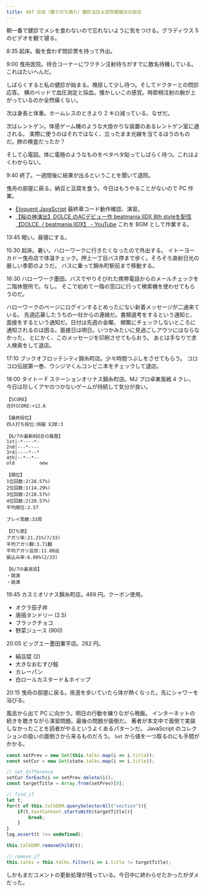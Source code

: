 ```yaml
---
title: 407 日目（曇りのち晴れ）健診当日＆突然面接日の前日
---
```


朝一番で健診でメシを食わないので忘れないように気をつける。グラディウス 5 のビデオを観て寝る。

8:35 起床。飯を食わず問診票を持って外出。

9:00 曳舟医院。待合コーナーにワクチン注射待ちがすでに数名待機している。これはたいへんだ。

しばらくすると私の健診が始まる。検尿して少し待つ。そしてドクターとの問診応答。
横のベッドで血圧測定と採血。懐かしいこの感覚。時節柄注射の腕が上がっているのか全然痛くない。

次は身長と体重。ホームレスのときより 2 キロ減っている。なぜだ。

次はレントゲン。体感ゲーム機のような大掛かりな装置のあるレントゲン室に通される。
実際に使うのはそれではなく、立ったまま光線を当てるほうのものだ。肺の検査だったか？

そして心電図。体に電極のようなものをペタペタ貼ってしばらく待つ。これはよくわからない。

9:40 終了。一週間後に結果が出るということを聞いて退院。

曳舟の部屋に戻る。納豆と豆腐を食う。今日はもうやることがないので PC 作業。

* [Eloquent JavaScript][Haverbeke18] 最終章コード動作確認、演習。
* [【桜の神演出】DOLCE.のACデビュー作 beatmania IIDX 8th styleを配信【DOLCE. / beatmania IIDX】 - YouTube](https://www.youtube.com/watch?v=rr_dnFqqYOg)
  これを BGM として作業する。

13:45 眠い。昼寝にする。

15:30 起床。暑い。ハローワークに行きたくなったので外出する。
イトーヨーカドー曳舟店で体温チェック。押上一丁目バス停まで歩く。そろそろ直射日光の厳しい季節のようだ。
バスに乗って錦糸町駅前まで移動する。

16:30 ハローワーク墨田。バスでやりそびれた携帯電話からのメールチェックを二階休憩所で。なし。
そこで初めて一階の窓口に行って検索機を使わせてもらうのだ。

ハローワークのページにログインするとめったにない新着メッセージが二通来ている。
先週応募したうちの一社からの連絡だ。書類選考をするという通知と、面接をするという通知だ。日付は先週の金曜。
頻繁にチェックしないところに通知されるのは困る。面接日は明日。いつかみたいに見過ごしアウツにはならなかった。
とにかく、このメッセージを印刷させてもらおう。
あとは手なりで求人検索をして退店。

17:10 ブックオフロッテシティ錦糸町店。少々時間つぶしをさせてもらう。
コロコロ伝説第一巻、ウシジマくんコンビニ本をチェックして退店。

18:00 タイトー F ステーションオリナス錦糸町店。MJ プロ卓東風戦 4 クレ。
今日は珍しくアヤのつかないゲームが持続して気分が良い。

```text
【SCORE】
合計SCORE:+12.6

【最終段位】
四人打ち段位:飛龍 幻球:3

【6/7の最新8試合の履歴】
1st|-*----*-
2nd|---*----
3rd|----*--*
4th|--*--*--
old         new

【順位】
1位回数:2(28.57%)
2位回数:1(14.29%)
3位回数:2(28.57%)
4位回数:2(28.57%)
平均順位:2.57

プレイ局数:33局

【打ち筋】
アガリ率:21.21%(7/33)
平均アガリ翻:3.71翻
平均アガリ巡目:11.00巡
振込み率:6.06%(2/33)

【6/7の最高役】
・跳満
・跳満
```

19:45 カスミオリナス錦糸町店。469 円。クーポン使用。

* オクラ茄子丼
* 唐揚タンドリー (2.5)
* ブラックチョコ
* 野菜ジュース (900)

20:05 ビッグエー墨田業平店。282 円。

* 絹豆腐 (2)
* 大きなおむすび鮭
* カレーパン
* 白ロールカスタード＆ホイップ

20:15 曳舟の部屋に戻る。夜道を歩いていたら体が熱くなった。先にシャワーを浴びる。

風呂から出て PC に向かう。明日の行動を練りながら晩飯。
インターネットの続きを聴きながら演習問題。最後の問題が面倒だ。
著者が本文中で面倒で実装しなかったことを読者がやるというよくあるパターンだ。
JavaScript のコレクションの扱いの面倒さから来るものだろう。
`Set` から値を一つ取るのにも手間がかかる。

```javascript
const setPrev = new Set(this.talks.map(i => i.title));
const setCur = new Set(state.talks.map(i => i.title));

// set_difference
setCur.forEach(i => setPrev.delete(i));
const targetTitle = Array.from(setPrev)[0];

// find_if
let t;
for(t of this.talkDOM.querySelectorAll("section")){
    if(t.textContent.startsWith(targetTitle)){
        break;
    }
}
log.assert(t !== undefined);

this.talkDOM.removeChild(t);

// remove_if
this.talks = this.talks.filter(i => i.title != targetTitle);
```

しかもまだコメントの更新処理が残っている。今日中に終わらせたかったがダメだった。

[Haverbeke18]: https://eloquentjavascript.net/
